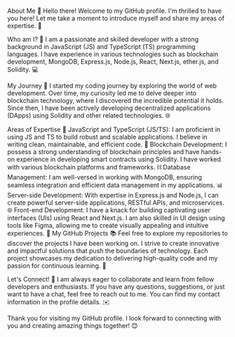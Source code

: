 About Me 👋
Hello there! Welcome to my GitHub profile. I'm thrilled to have you here! Let me take a moment to introduce myself and share my areas of expertise. 🚀

Who am I? 🤔
I am a passionate and skilled developer with a strong background in JavaScript (JS) and TypeScript (TS) programming languages. I have experience in various technologies such as blockchain development, MongoDB, Express.js, Node.js, React, Next.js, ether.js, and Solidity. 💻

My Journey 🌟
I started my coding journey by exploring the world of web development. Over time, my curiosity led me to delve deeper into blockchain technology, where I discovered the incredible potential it holds. Since then, I have been actively developing decentralized applications (DApps) using Solidity and other related technologies. 🌐

Areas of Expertise 🎯
JavaScript and TypeScript (JS/TS): I am proficient in using JS and TS to build robust and scalable applications. I believe in writing clean, maintainable, and efficient code. 💪
Blockchain Development: I possess a strong understanding of blockchain principles and have hands-on experience in developing smart contracts using Solidity. I have worked with various blockchain platforms and frameworks. ⛓️
Database Management: I am well-versed in working with MongoDB, ensuring seamless integration and efficient data management in my applications. 📊
Server-side Development: With expertise in Express.js and Node.js, I can create powerful server-side applications, RESTful APIs, and microservices. 🌐
Front-end Development: I have a knack for building captivating user interfaces (UIs) using React and Next.js. I am also skilled in UI design using tools like Figma, allowing me to create visually appealing and intuitive experiences. 🎨
My GitHub Projects 📚
Feel free to explore my repositories to discover the projects I have been working on. I strive to create innovative and impactful solutions that push the boundaries of technology. Each project showcases my dedication to delivering high-quality code and my passion for continuous learning. 🚀

Let's Connect! 🤝
I am always eager to collaborate and learn from fellow developers and enthusiasts. If you have any questions, suggestions, or just want to have a chat, feel free to reach out to me. You can find my contact information in the profile details. ✉️

Thank you for visiting my GitHub profile. I look forward to connecting with you and creating amazing things together! 😊
